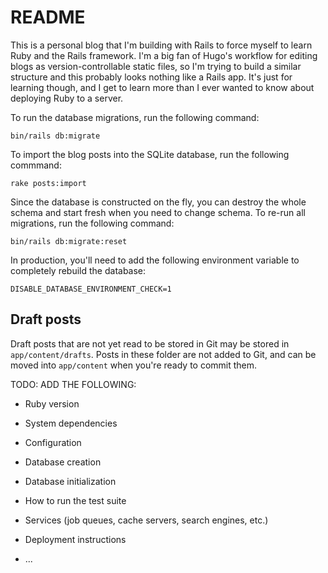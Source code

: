 # README

This is a personal blog that I'm building with Rails to force myself to learn Ruby and the Rails framework. I'm a big fan of Hugo's workflow for editing blogs as version-controllable static files, so I'm trying to build a similar structure and this probably looks nothing like a Rails app. It's just for learning though, and I get to learn more than I ever wanted to know about deploying Ruby to a server.

To run the database migrations, run the following command:
```
bin/rails db:migrate
```

To import the blog posts into the SQLite database, run the following commmand:
```
rake posts:import
```

Since the database is constructed on the fly, you can destroy the whole schema and start fresh when you need to change schema. To re-run all migrations, run the following command:

```
bin/rails db:migrate:reset
```

In production, you'll need to add the following environment variable to completely rebuild the database:

```
DISABLE_DATABASE_ENVIRONMENT_CHECK=1
```

## Draft posts

Draft posts that are not yet read to be stored in Git may be stored in `app/content/drafts`. Posts in these folder are not added to Git, and can be moved into `app/content` when you're ready to commit them.

TODO: ADD THE FOLLOWING:

* Ruby version

* System dependencies

* Configuration

* Database creation

* Database initialization

* How to run the test suite

* Services (job queues, cache servers, search engines, etc.)

* Deployment instructions

* ...

